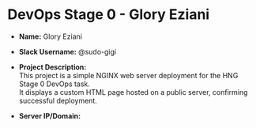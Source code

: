 # DevOps Stage 0 - Glory Eziani

- **Name:** Glory Eziani  
- **Slack Username:** @sudo-gigi  
- **Project Description:**  
  This project is a simple NGINX web server deployment for the HNG Stage 0 DevOps task.  
  It displays a custom HTML page hosted on a public server, confirming successful deployment.

- **Server IP/Domain:** 
